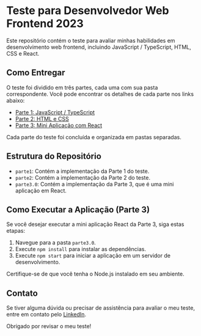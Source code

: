 # Teste para Desenvolvedor Web Frontend 2023

Este repositório contém o teste para avaliar minhas habilidades em desenvolvimento web frontend, incluindo JavaScript / TypeScript, HTML, CSS e React.

## Como Entregar

O teste foi dividido em três partes, cada uma com sua pasta correspondente. Você pode encontrar os detalhes de cada parte nos links abaixo:

- [Parte 1: JavaScript / TypeScript](parte1.md)
- [Parte 2: HTML e CSS](parte2.md)
- [Parte 3: Mini Aplicação com React](parte3.md)

Cada parte do teste foi concluída e organizada em pastas separadas.

## Estrutura do Repositório

- `parte1`: Contém a implementação da Parte 1 do teste.
- `parte2`: Contém a implementação da Parte 2 do teste.
- `parte3.0`: Contém a implementação da Parte 3, que é uma mini aplicação em React.

## Como Executar a Aplicação (Parte 3)

Se você desejar executar a mini aplicação React da Parte 3, siga estas etapas:

1. Navegue para a pasta `parte3.0`.
2. Execute `npm install` para instalar as dependências.
3. Execute `npm start` para iniciar a aplicação em um servidor de desenvolvimento.

Certifique-se de que você tenha o Node.js instalado em seu ambiente.

## Contato

Se tiver alguma dúvida ou precisar de assistência para avaliar o meu teste, entre em contato pelo [LinkedIn](https://www.linkedin.com/in/devrobsongodoy/).

Obrigado por revisar o meu teste!
